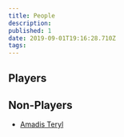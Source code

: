 ```yaml
---
title: People
description: 
published: 1
date: 2019-09-01T19:16:28.710Z
tags: 
---
```


## Players

## Non-Players
* [Amadis Teryl](/people/amadis-teryl)